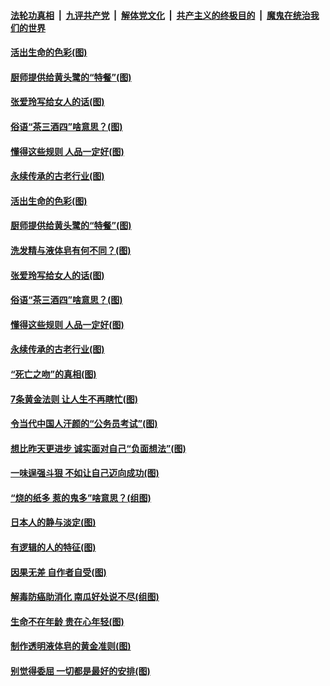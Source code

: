 ####  [法轮功真相](../../../../basic/blob/master/README.md?t=07051131) &nbsp;|&nbsp; [九评共产党](../../../../9ping.md/blob/master/README.md?t=07051131) &nbsp;|&nbsp; [解体党文化](../../../../jtdwh.md/blob/master/README.md?t=07051131)  &nbsp;|&nbsp; [共产主义的终极目的](../../../../gczydzjmd.md/blob/master/README.md?t=07051131) &nbsp;|&nbsp; [魔鬼在统治我们的世界](../../../../mgztzwmdsj.md/blob/master/README.md?t=07051131) 

#### [活出生命的色彩(图)](../pages/p8/938638.md?t=07051131) 

#### [厨师提供给黄头鹭的“特餐”(图)](../pages/p8/938645.md?t=07051131) 

#### [张爱玲写给女人的话(图)](../pages/p8/938206.md?t=07051131) 

#### [俗语“茶三酒四”啥意思？(图)](../pages/p8/938584.md?t=07051131) 

#### [懂得这些规则 人品一定好(图)](../pages/p8/937490.md?t=07051131) 

#### [永续传承的古老行业(图)](../pages/p8/938548.md?t=07051131) 

#### [活出生命的色彩(图)](../pages/p8/938638.md?t=07051131) 

#### [厨师提供给黄头鹭的“特餐”(图)](../pages/p8/938645.md?t=07051131) 

#### [洗发精与液体皂有何不同？(图)](../pages/p8/938639.md?t=07051131) 

#### [张爱玲写给女人的话(图)](../pages/p8/938206.md?t=07051131) 

#### [俗语“茶三酒四”啥意思？(图)](../pages/p8/938584.md?t=07051131) 

#### [懂得这些规则 人品一定好(图)](../pages/p8/937490.md?t=07051131) 

#### [永续传承的古老行业(图)](../pages/p8/938548.md?t=07051131) 

#### [“死亡之吻”的真相(图)](../pages/p8/938205.md?t=07051131) 

#### [7条黄金法则 让人生不再瞎忙(图)](../pages/p8/938472.md?t=07051131) 

#### [令当代中国人汗颜的“公务员考试”(图)](../pages/p8/938246.md?t=07051131) 

#### [想比昨天更进步 诚实面对自己“负面想法”(图)](../pages/p8/938419.md?t=07051131) 

#### [一味逞强斗狠 不如让自己迈向成功(图)](../pages/p8/937701.md?t=07051131) 

#### [“烧的纸多 惹的鬼多”啥意思？(组图)](../pages/p8/938393.md?t=07051131) 

#### [日本人的静与淡定(图)](../pages/p8/936769.md?t=07051131) 

#### [有逻辑的人的特征(图)](../pages/p8/938239.md?t=07051131) 

#### [因果无差 自作者自受(图)](../pages/p8/938272.md?t=07051131) 

#### [解毒防癌助消化 南瓜好处说不尽(组图)](../pages/p8/937975.md?t=07051131) 

#### [生命不在年龄 贵在心年轻(图)](../pages/p8/937698.md?t=07051131) 

#### [制作透明液体皂的黄金准则(图)](../pages/p8/938207.md?t=07051131) 

#### [别觉得委屈 一切都是最好的安排(图)](../pages/p8/921940.md?t=07051131) 

